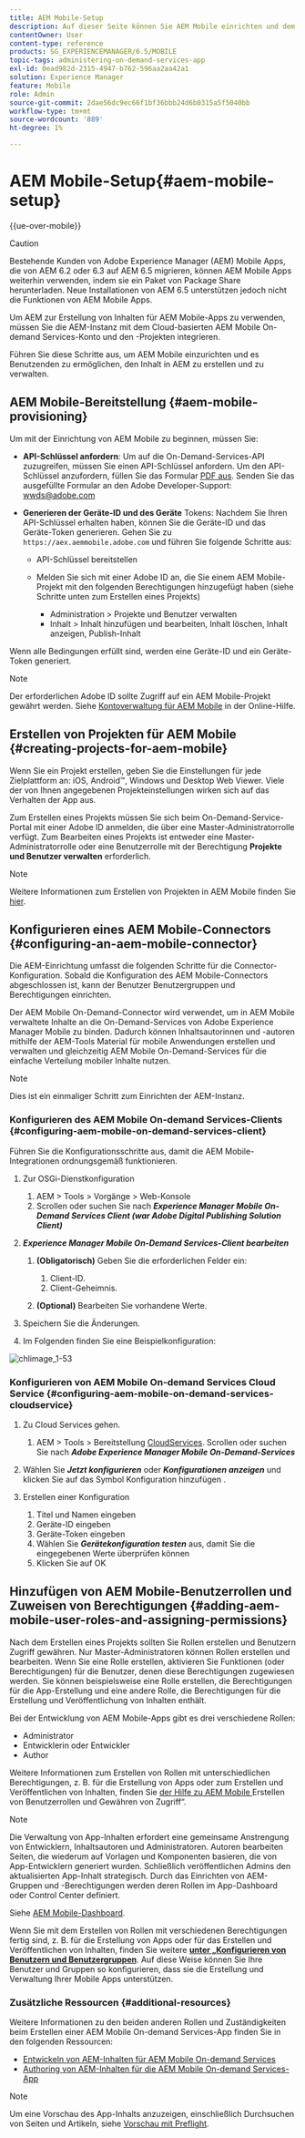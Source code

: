 ```yaml
---
title: AEM Mobile-Setup
description: Auf dieser Seite können Sie AEM Mobile einrichten und dem Benutzer somit ermöglichen, Inhalte in Adobe Experience Manager (AEM) zu erstellen und zu verwalten. Auf dieser Seite finden Sie Informationen zur Integration der AEM-Instanz mit dem Cloud-basierten AEM Mobile On-demand Services-Konto und Projekten.
contentOwner: User
content-type: reference
products: SG_EXPERIENCEMANAGER/6.5/MOBILE
topic-tags: administering-on-demand-services-app
exl-id: 0ead982d-2315-4947-b762-596aa2aa42a1
solution: Experience Manager
feature: Mobile
role: Admin
source-git-commit: 2dae56dc9ec66f1bf36bbb24d6b0315a5f5040bb
workflow-type: tm+mt
source-wordcount: '889'
ht-degree: 1%

---
```


# AEM Mobile-Setup{#aem-mobile-setup}

{{ue-over-mobile}}

>[!CAUTION]
>
>Bestehende Kunden von Adobe Experience Manager (AEM) Mobile Apps, die von AEM 6.2 oder 6.3 auf AEM 6.5 migrieren, können AEM Mobile Apps weiterhin verwenden, indem sie ein Paket von Package Share herunterladen. Neue Installationen von AEM 6.5 unterstützen jedoch nicht die Funktionen von AEM Mobile Apps.

Um AEM zur Erstellung von Inhalten für AEM Mobile-Apps zu verwenden, müssen Sie die AEM-Instanz mit dem Cloud-basierten AEM Mobile On-demand Services-Konto und den -Projekten integrieren.

Führen Sie diese Schritte aus, um AEM Mobile einzurichten und es Benutzenden zu ermöglichen, den Inhalt in AEM zu erstellen und zu verwalten.

## AEM Mobile-Bereitstellung {#aem-mobile-provisioning}

Um mit der Einrichtung von AEM Mobile zu beginnen, müssen Sie:

* **API-Schlüssel anfordern**: Um auf die On-Demand-Services-API zuzugreifen, müssen Sie einen API-Schlüssel anfordern. Um den API-Schlüssel anzufordern, füllen Sie das Formular [PDF aus](https://helpx.adobe.com/de/digital-publishing-solution/help/aem-mobile-end-of-life-faq.html). Senden Sie das ausgefüllte Formular an den Adobe Developer-Support: [wwds@adobe.com](mailto:wwds@adobe.com)

* **Generieren der Geräte-ID und des Geräte** Tokens: Nachdem Sie Ihren API-Schlüssel erhalten haben, können Sie die Geräte-ID und das Geräte-Token generieren. Gehen Sie zu `https://aex.aemmobile.adobe.com` und führen Sie folgende Schritte aus:

   * API-Schlüssel bereitstellen
   * Melden Sie sich mit einer Adobe ID an, die Sie einem AEM Mobile-Projekt mit den folgenden Berechtigungen hinzugefügt haben (siehe Schritte unten zum Erstellen eines Projekts)

      * Administration > Projekte und Benutzer verwalten
      * Inhalt > Inhalt hinzufügen und bearbeiten, Inhalt löschen, Inhalt anzeigen, Publish-Inhalt

Wenn alle Bedingungen erfüllt sind, werden eine Geräte-ID und ein Geräte-Token generiert.

>[!NOTE]
>
>Der erforderlichen Adobe ID sollte Zugriff auf ein AEM Mobile-Projekt gewährt werden. Siehe [Kontoverwaltung für AEM Mobile](https://helpx.adobe.com/de/digital-publishing-solution/help/aem-mobile-end-of-life-faq.html) in der Online-Hilfe.

## Erstellen von Projekten für AEM Mobile {#creating-projects-for-aem-mobile}

Wenn Sie ein Projekt erstellen, geben Sie die Einstellungen für jede Zielplattform an: iOS, Android™, Windows und Desktop Web Viewer. Viele der von Ihnen angegebenen Projekteinstellungen wirken sich auf das Verhalten der App aus.

Zum Erstellen eines Projekts müssen Sie sich beim On-Demand-Service-Portal mit einer Adobe ID anmelden, die über eine Master-Administratorrolle verfügt. Zum Bearbeiten eines Projekts ist entweder eine Master-Administratorrolle oder eine Benutzerrolle mit der Berechtigung **Projekte und Benutzer verwalten** erforderlich.

>[!NOTE]
>
>Weitere Informationen zum Erstellen von Projekten in AEM Mobile finden Sie [hier](https://helpx.adobe.com/de/digital-publishing-solution/help/creating-projects.html).

## Konfigurieren eines AEM Mobile-Connectors {#configuring-an-aem-mobile-connector}

Die AEM-Einrichtung umfasst die folgenden Schritte für die Connector-Konfiguration. Sobald die Konfiguration des AEM Mobile-Connectors abgeschlossen ist, kann der Benutzer Benutzergruppen und Berechtigungen einrichten.

Der AEM Mobile On-Demand-Connector wird verwendet, um in AEM Mobile verwaltete Inhalte an die On-Demand-Services von Adobe Experience Manager Mobile zu binden. Dadurch können Inhaltsautorinnen und -autoren mithilfe der AEM-Tools Material für mobile Anwendungen erstellen und verwalten und gleichzeitig AEM Mobile On-Demand-Services für die einfache Verteilung mobiler Inhalte nutzen.

>[!NOTE]
>
>Dies ist ein einmaliger Schritt zum Einrichten der AEM-Instanz.

### Konfigurieren des AEM Mobile On-demand Services-Clients {#configuring-aem-mobile-on-demand-services-client}

Führen Sie die Konfigurationsschritte aus, damit die AEM Mobile-Integrationen ordnungsgemäß funktionieren.

1. Zur OSGi-Dienstkonfiguration

   1. AEM > Tools > Vorgänge > Web-Konsole
   1. Scrollen oder suchen Sie nach ***Experience Manager Mobile On-Demand Services Client (war Adobe Digital Publishing Solution Client)***

1. ***Experience Manager Mobile On-Demand Services-Client bearbeiten***

   1. **(Obligatorisch)** Geben Sie die erforderlichen Felder ein:

      1. Client-ID.
      1. Client-Geheimnis.

   1. **(Optional)** Bearbeiten Sie vorhandene Werte.

1. Speichern Sie die Änderungen.
1. Im Folgenden finden Sie eine Beispielkonfiguration:

![chlimage_1-53](assets/chlimage_1-53.png)

### Konfigurieren von AEM Mobile On-demand Services Cloud Service {#configuring-aem-mobile-on-demand-services-cloudservice}

1. Zu Cloud Services gehen.

   1. AEM > Tools > Bereitstellung [CloudServices](http://localhost:4502/libs/cq/core/content/tools/cloudservices.html). Scrollen oder suchen Sie nach ***Adobe Experience Manager Mobile On-Demand-Services***

1. Wählen Sie ***Jetzt konfigurieren*** oder ***Konfigurationen anzeigen*** und klicken Sie auf das Symbol Konfiguration hinzufügen .

1. Erstellen einer Konfiguration

   1. Titel und Namen eingeben
   1. Geräte-ID eingeben
   1. Geräte-Token eingeben
   1. Wählen Sie ***Gerätekonfiguration testen*** aus, damit Sie die eingegebenen Werte überprüfen können
   1. Klicken Sie auf OK

## Hinzufügen von AEM Mobile-Benutzerrollen und Zuweisen von Berechtigungen {#adding-aem-mobile-user-roles-and-assigning-permissions}

Nach dem Erstellen eines Projekts sollten Sie Rollen erstellen und Benutzern Zugriff gewähren. Nur Master-Administratoren können Rollen erstellen und bearbeiten. Wenn Sie eine Rolle erstellen, aktivieren Sie Funktionen (oder Berechtigungen) für die Benutzer, denen diese Berechtigungen zugewiesen werden. Sie können beispielsweise eine Rolle erstellen, die Berechtigungen für die App-Erstellung und eine andere Rolle, die Berechtigungen für die Erstellung und Veröffentlichung von Inhalten enthält.

Bei der Entwicklung von AEM Mobile-Apps gibt es drei verschiedene Rollen:

* Administrator
* Entwicklerin oder Entwickler
* Author

Weitere Informationen zum Erstellen von Rollen mit unterschiedlichen Berechtigungen, z. B. für die Erstellung von Apps oder zum Erstellen und Veröffentlichen von Inhalten, finden Sie [ der Hilfe zu AEM Mobile ](https://helpx.adobe.com/de/digital-publishing-solution/help/account-admin-dps.html)Erstellen von Benutzerrollen und Gewähren von Zugriff“.

>[!NOTE]
>
>Die Verwaltung von App-Inhalten erfordert eine gemeinsame Anstrengung von Entwicklern, Inhaltsautoren und Administratoren. Autoren bearbeiten Seiten, die wiederum auf Vorlagen und Komponenten basieren, die von App-Entwicklern generiert wurden. Schließlich veröffentlichen Admins den aktualisierten App-Inhalt strategisch. Durch das Einrichten von AEM-Gruppen und -Berechtigungen werden deren Rollen im App-Dashboard oder Control Center definiert.
>
>Siehe [AEM Mobile-Dashboard](/help/mobile/mobile-apps-ondemand-application-dashboard.md).

Wenn Sie mit dem Erstellen von Rollen mit verschiedenen Berechtigungen fertig sind, z. B. für die Erstellung von Apps oder für das Erstellen und Veröffentlichen von Inhalten, finden Sie weitere [**unter „Konfigurieren von Benutzern und Benutzergruppen**](/help/mobile/aem-mobile-configure-users.md). Auf diese Weise können Sie Ihre Benutzer und Gruppen so konfigurieren, dass sie die Erstellung und Verwaltung Ihrer Mobile Apps unterstützen.

### Zusätzliche Ressourcen {#additional-resources}

Weitere Informationen zu den beiden anderen Rollen und Zuständigkeiten beim Erstellen einer AEM Mobile On-demand Services-App finden Sie in den folgenden Ressourcen:

* [Entwickeln von AEM-Inhalten für AEM Mobile On-demand Services](/help/mobile/aem-mobile-on-demand.md)
* [Authoring von AEM-Inhalten für die AEM Mobile On-demand Services-App](/help/mobile/mobile-apps-ondemand.md)

>[!NOTE]
>
>Um eine Vorschau des App-Inhalts anzuzeigen, einschließlich Durchsuchen von Seiten und Artikeln, siehe [Vorschau mit Preflight](/help/mobile/aem-mobile-manage-ondemand-services.md).
